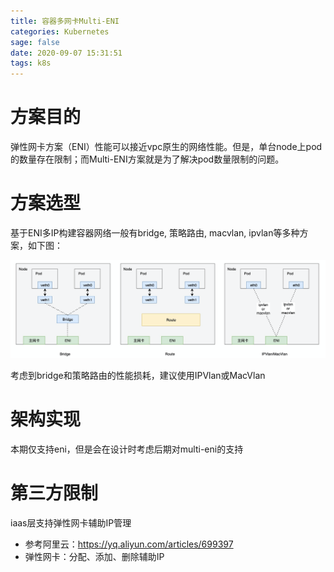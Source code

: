 ```yaml
---
title: 容器多网卡Multi-ENI
categories: Kubernetes
sage: false
date: 2020-09-07 15:31:51
tags: k8s
---
```


# 方案目的

弹性网卡方案（ENI）性能可以接近vpc原生的网络性能。但是，单台node上pod的数量存在限制；而Multi-ENI方案就是为了解决pod数量限制的问题。

<!-- more -->

# 方案选型

基于ENI多IP构建容器网络一般有bridge, 策略路由, macvlan, ipvlan等多种方案，如下图：

![1](容器多网卡Multi-ENI/1.png)

考虑到bridge和策略路由的性能损耗，建议使用IPVlan或MacVlan

# 架构实现

本期仅支持eni，但是会在设计时考虑后期对multi-eni的支持

# 第三方限制

iaas层支持弹性网卡辅助IP管理

- 参考阿里云：https://yq.aliyun.com/articles/699397
- 弹性网卡：分配、添加、删除辅助IP